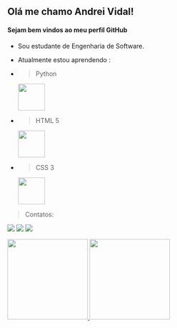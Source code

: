 ## Olá me chamo Andrei Vidal!
#### Sejam bem vindos ao meu perfil GitHub


- Sou estudante de Engenharia de Software.
- Atualmente estou aprendendo :
- > Python 

   <img src="https://cdn.jsdelivr.net/gh/devicons/devicon/icons/python/python-original-wordmark.svg" height="60" width="60">
                              
- > HTML 5

   <img src="https://cdn.jsdelivr.net/gh/devicons/devicon/icons/html5/html5-plain-wordmark.svg" height="60" width="60">
          
- > CSS 3

   <img src="https://cdn.jsdelivr.net/gh/devicons/devicon/icons/css3/css3-original-wordmark.svg" heigth="60" width="60">
  
  
 > Contatos:
<div>

<a href="https://https://www.instagram.com/andreiividal/" target="_blank"><img src="https://img.shields.io/badge/-Instagram-%23E4405F?style=for-the-badge&logo=instagram&logoColor=white" target="_blank"></a>
<a href = "mailto:andrei.godoi92@gmail.com"><img src="https://img.shields.io/badge/Gmail-D14836?style=for-the-badge&logo=gmail&logoColor=white" target="_blank"></a>
<a href="[https://www.linkedin.com/in/seu-usuário-linkedln-aqui](https://www.linkedin.com/in/andrei-vidal-895755182)" target="_blank"><img src="https://img.shields.io/badge/-LinkedIn-%230077B5?style=for-the-badge&logo=linkedin&logoColor=white" target="_blank"></a>   
</div>


<div>
<a href="https://github.com/AndreiVidal">
<img height="180em" src="https://github-readme-stats.vercel.app/api?username=AndreiVidal&show_icons=true&theme=dracula&include_all_commits=true&count_private=true"/>
<img height="180em" src="https://github-readme-stats.vercel.app/api/top-langs/?username=AndreiVidal&layout=compact&langs_count=7&theme=dracula"/>

</div>
